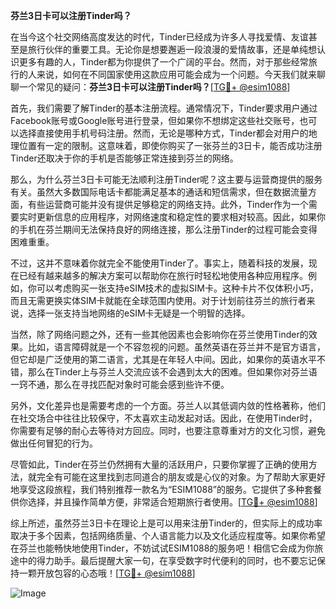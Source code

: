 **芬兰3日卡可以注册Tinder吗？**

在当今这个社交网络高度发达的时代，Tinder已经成为许多人寻找爱情、友谊甚至是旅行伙伴的重要工具。无论你是想要邂逅一段浪漫的爱情故事，还是单纯想认识更多有趣的人，Tinder都为你提供了一个广阔的平台。然而，对于那些经常旅行的人来说，如何在不同国家使用这款应用可能会成为一个问题。今天我们就来聊聊一个常见的疑问：**芬兰3日卡可以注册Tinder吗？**[[TG💪+ @esim1088](https://t.me/s/esim1088)]

首先，我们需要了解Tinder的基本注册流程。通常情况下，Tinder要求用户通过Facebook账号或Google账号进行登录，但如果你不想绑定这些社交账号，也可以选择直接使用手机号码注册。然而，无论是哪种方式，Tinder都会对用户的地理位置有一定的限制。这意味着，即使你购买了一张芬兰的3日卡，能否成功注册Tinder还取决于你的手机是否能够正常连接到芬兰的网络。

那么，为什么芬兰3日卡可能无法顺利注册Tinder呢？这主要与运营商提供的服务有关。虽然大多数国际电话卡都能满足基本的通话和短信需求，但在数据流量方面，有些运营商可能并没有提供足够稳定的网络支持。此外，Tinder作为一个需要实时更新信息的应用程序，对网络速度和稳定性的要求相对较高。因此，如果你的手机在芬兰期间无法保持良好的网络连接，那么注册Tinder的过程可能会变得困难重重。

不过，这并不意味着你就完全不能使用Tinder了。事实上，随着科技的发展，现在已经有越来越多的解决方案可以帮助你在旅行时轻松地使用各种应用程序。例如，你可以考虑购买一张支持eSIM技术的虚拟SIM卡。这种卡片不仅体积小巧，而且无需更换实体SIM卡就能在全球范围内使用。对于计划前往芬兰的旅行者来说，选择一张支持当地网络的eSIM卡无疑是一个明智的选择。

当然，除了网络问题之外，还有一些其他因素也会影响你在芬兰使用Tinder的效果。比如，语言障碍就是一个不容忽视的问题。虽然英语在芬兰并不是官方语言，但它却是广泛使用的第二语言，尤其是在年轻人中间。因此，如果你的英语水平不错，那么在Tinder上与芬兰人交流应该不会遇到太大的困难。但如果你对芬兰语一窍不通，那么在寻找匹配对象时可能会感到些许不便。

另外，文化差异也是需要考虑的一个方面。芬兰人以其低调内敛的性格著称，他们在社交场合中往往比较保守，不太喜欢主动发起对话。因此，在使用Tinder时，你需要有足够的耐心去等待对方回应。同时，也要注意尊重对方的文化习惯，避免做出任何冒犯的行为。

尽管如此，Tinder在芬兰仍然拥有大量的活跃用户，只要你掌握了正确的使用方法，就完全有可能在这里找到志同道合的朋友或是心仪的对象。为了帮助大家更好地享受这段旅程，我们特别推荐一款名为“ESIM1088”的服务。它提供了多种套餐供你选择，并且操作简单方便，非常适合短期旅行者使用。[[TG💪+ @esim1088](https://t.me/s/esim1088)]

综上所述，虽然芬兰3日卡在理论上是可以用来注册Tinder的，但实际上的成功率取决于多个因素，包括网络质量、个人语言能力以及文化适应程度等。如果你希望在芬兰也能畅快地使用Tinder，不妨试试ESIM1088的服务吧！相信它会成为你旅途中的得力助手。最后提醒大家一句，在享受数字时代便利的同时，也不要忘记保持一颗开放包容的心态哦！[[TG💪+ @esim1088](https://t.me/s/esim1088)] 

![Image](https://i.postimg.cc/4NQfJmqS/Snipaste-2025-05-13-00-14-12.png)